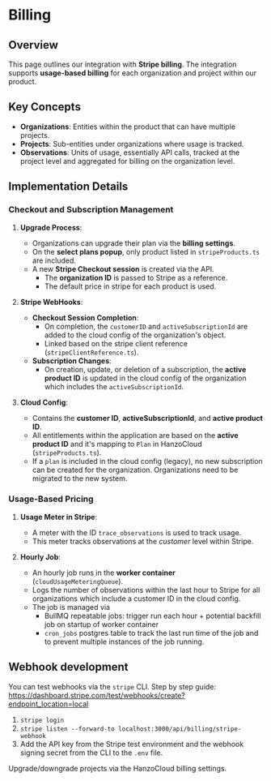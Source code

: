 # Billing

## Overview

This page outlines our integration with **Stripe billing**. The integration supports **usage-based billing** for each organization and project within our product.

## Key Concepts

- **Organizations**: Entities within the product that can have multiple projects.
- **Projects**: Sub-entities under organizations where usage is tracked.
- **Observations**: Units of usage, essentially API calls, tracked at the project level and aggregated for billing on the organization level.

## Implementation Details

### Checkout and Subscription Management

1. **Upgrade Process**:

   - Organizations can upgrade their plan via the **billing settings**.
   - On the **select plans popup**, only product listed in `stripeProducts.ts` are included.
   - A new **Stripe Checkout session** is created via the API.
     - The **organization ID** is passed to Stripe as a reference.
     - The default price in stripe for each product is used.

2. **Stripe WebHooks**:

   - **Checkout Session Completion**:
     - On completion, the `customerID` and `activeSubscriptionId` are added to the cloud config of the organization's object.
     - Linked based on the stripe client reference (`stripeClientReference.ts`).
   - **Subscription Changes**:
     - On creation, update, or deletion of a subscription, the **active product ID** is updated in the cloud config of the organization which includes the `activeSubscriptionId`.

3. **Cloud Config**:
   - Contains the **customer ID**, **activeSubscriptionId**, and **active product ID**.
   - All entitlements within the application are based on the **active product ID** and it's mapping to `Plan` in HanzoCloud (`stripeProducts.ts`).
   - If a `plan` is included in the cloud config (legacy), no new subscription can be created for the organization. Organizations need to be migrated to the new system.

### Usage-Based Pricing

1. **Usage Meter in Stripe**:

   - A meter with the ID `trace_observations` is used to track usage.
   - This meter tracks observations at the _customer_ level within Stripe.

2. **Hourly Job**:

   - An hourly job runs in the **worker container** (`cloudUsageMeteringQueue`).
   - Logs the number of observations within the last hour to Stripe for all organizations which include a customer ID in the cloud config.
   - The job is managed via
     - BullMQ repeatable jobs: trigger run each hour + potential backfill job on startup of worker container
     - `cron_jobs` postgres table to track the last run time of the job and to prevent multiple instances of the job running.

## Webhook development

You can test webhooks via the `stripe` CLI. Step by step guide: https://dashboard.stripe.com/test/webhooks/create?endpoint_location=local

1. `stripe login`
2. `stripe listen --forward-to localhost:3000/api/billing/stripe-webhook`
3. Add the API key from the Stripe test environment and the webhook signing secret from the CLI to the `.env` file.

Upgrade/downgrade projects via the HanzoCloud billing settings.
